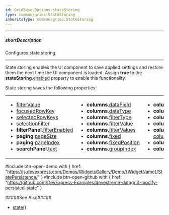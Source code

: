 ```yaml
---
id: GridBase.Options.stateStoring
type: common/grids:StateStoring
inheritsType: common/grids:StateStoring
---
```

---
##### shortDescription
Configures state storing.

---
State storing enables the UI component to save applied settings and restore them the next time the UI component is loaded. Assign **true** to the **stateStoring**.[enabled](/api-reference/10%20UI%20Components/GridBase/1%20Configuration/stateStoring/enabled.md '{basewidgetpath}/Configuration/stateStoring/#enabled') property to enable this functionality.

State storing saves the following properties:

<table class="multicolumn-list">
    <tr>
        <td>
            <ul>
                <li><a href="{basewidgetpath}/Configuration/#filterValue">filterValue</a></li>
                <li><a href="{basewidgetpath}/Configuration/#focusedRowKey">focusedRowKey</a></li>
                <li><a href="{basewidgetpath}/Configuration/#selectedRowKeys">selectedRowKeys</a></li>
                <li><a href="{basewidgetpath}/Configuration/#selectionFilter">selectionFilter</a></li>
                <li><b>filterPanel</b>.<a href="{basewidgetpath}/Configuration/filterPanel/#filterEnabled">filterEnabled</a></li>
                <li><b>paging</b>.<a href="{basewidgetpath}/Configuration/paging/#pageSize">pageSize</a></li>
                <li><b>paging</b>.<a href="{basewidgetpath}/Configuration/paging/#pageIndex">pageIndex</a></li>
                <li><b>searchPanel</b>.<a href="{basewidgetpath}/Configuration/searchPanel/#text">text</a></li>
            </ul>
        </td>
        <td>
            <ul>
                <li><b>columns</b>.<a href="{basewidgetpath}/Configuration/columns/#dataField">dataField</a></li>
                <li><b>columns</b>.<a href="{basewidgetpath}/Configuration/columns/#dataType">dataType</a></li>
                <li><b>columns</b>.<a href="{basewidgetpath}/Configuration/columns/#filterType">filterType</a></li>
                <li><b>columns</b>.<a href="{basewidgetpath}/Configuration/columns/#filterValue">filterValue</a></li>
                <li><b>columns</b>.<a href="{basewidgetpath}/Configuration/columns/#filterValues">filterValues</a></li>
                <li><b>columns</b>.<a href="{basewidgetpath}/Configuration/columns/#fixed">fixed</a></li>
                <li><b>columns</b>.<a href="{basewidgetpath}/Configuration/columns/#fixedPosition">fixedPosition</a></li>
                <li><b>columns</b>.<a href="{basewidgetpath}/Configuration/columns/#groupIndex">groupIndex</a></li>
            </ul> 
        </td>
        <td>
            <ul>
                <li><b>columns</b>.<a href="{basewidgetpath}/Configuration/columns/#name">name</a></li>
                <li><b>columns</b>.<a href="{basewidgetpath}/Configuration/columns/#selectedFilterOperation">selectedFilterOperation</a></li>
                <li><b>columns</b>.<a href="{basewidgetpath}/Configuration/columns/#sortIndex">sortIndex</a></li>
                <li><b>columns</b>.<a href="{basewidgetpath}/Configuration/columns/#sortOrder">sortOrder</a></li>
                <li><b>columns</b>.<a href="{basewidgetpath}/Configuration/columns/#visible">visible</a> (only if the <a href="{basewidgetpath}/Configuration/columnChooser/">column chooser</a> is <a href="{basewidgetpath}/Configuration/columnChooser/#enabled">enabled</a>)</li>
                <li><b>columns</b>.<a href="{basewidgetpath}/Configuration/columns/#visibleIndex">visibleIndex</a></li>
                <li><b>columns</b>.<a href="{basewidgetpath}/Configuration/columns/#width">width</a></li>
            </ul>
        </td>
    </tr>
</table>    

#include btn-open-demo with {
    href: "https://js.devexpress.com/Demos/WidgetsGallery/Demo/{WidgetName}/StatePersistence/"
}
#include btn-open-github with {
    href: "https://github.com/DevExpress-Examples/devextreme-datagrid-modify-persisted-state"
}

#####See Also#####
- [state()](/api-reference/10%20UI%20Components/GridBase/3%20Methods/state().md '{basewidgetpath}/Methods/#state')
